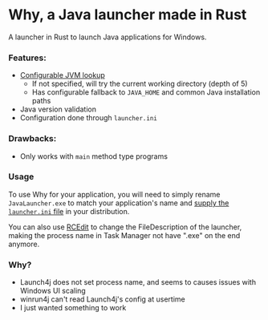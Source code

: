 # Why, a Java launcher made in Rust

A launcher in Rust to launch Java applications for Windows.

### Features:
- [Configurable JVM lookup](<jvm selection.md>)
  - If not specified, will try the current working directory (depth of 5)
  - Has configurable fallback to `JAVA_HOME` and common Java installation paths
- Java version validation
- Configuration done through `launcher.ini`

### Drawbacks:
- Only works with `main` method type programs

### Usage
To use Why for your application, you will need to simply rename `JavaLauncher.exe`
to match your application's name and [supply the `launcher.ini` file](launcher.md) 
in your distribution.

You can also use [RCEdit](https://github.com/electron/rcedit) to change the
FileDescription of the launcher, making the process name in Task Manager not have 
".exe" on the end anymore. 

### Why?
- Launch4j does not set process name, and seems to causes issues with Windows UI scaling
- winrun4j can't read Launch4j's config at usertime
- I just wanted something to work